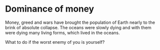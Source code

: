 # Dominance of money

Money, greed and wars have brought the population of Earth nearly to the brink of absolute collapse. The oceans were slowly dying and with them were dying many living forms, which lived in the oceans. 

What to do if the worst enemy of you is yourself? 